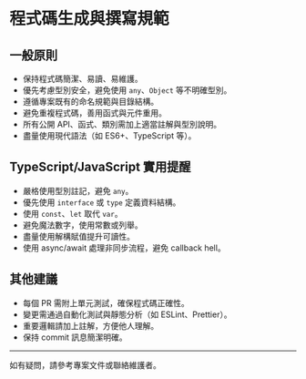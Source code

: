 # 程式碼生成與撰寫規範

## 一般原則
- 保持程式碼簡潔、易讀、易維護。
- 優先考慮型別安全，避免使用 `any`、`Object` 等不明確型別。
- 遵循專案既有的命名規範與目錄結構。
- 避免重複程式碼，善用函式與元件重用。
- 所有公開 API、函式、類別需加上適當註解與型別說明。
- 盡量使用現代語法（如 ES6+、TypeScript 等）。

## TypeScript/JavaScript 實用提醒
- 嚴格使用型別註記，避免 `any`。
- 優先使用 `interface` 或 `type` 定義資料結構。
- 使用 `const`、`let` 取代 `var`。
- 避免魔法數字，使用常數或列舉。
- 盡量使用解構賦值提升可讀性。
- 使用 async/await 處理非同步流程，避免 callback hell。

## 其他建議
- 每個 PR 需附上單元測試，確保程式碼正確性。
- 變更需通過自動化測試與靜態分析（如 ESLint、Prettier）。
- 重要邏輯請加上註解，方便他人理解。
- 保持 commit 訊息簡潔明確。

---
如有疑問，請參考專案文件或聯絡維護者。